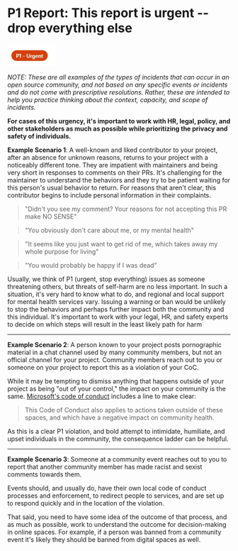 # P1 Report: This report is urgent -- drop everything else

![p1](../images/p1.jpeg)

*NOTE: These are all examples of the types of incidents that can occur in an open source community, and not based on any specific events or incidents and do not come with prescriptive resolutions. Rather, these are intended to help you practice thinking about the context, capacity, and scope of incidents.*

**For cases of this urgency, it's important to work with HR, legal, policy, and other stakeholders as much as possible while prioritizing the privacy and safety of individuals.**

**Example Scenario 1**: A well-known and liked contributor to your project, after an absence for unknown reasons, returns to your project with a noticeably different tone. They are impatient with maintainers and being very short in responses to comments on their PRs. It's challenging for the maintainer to understand the behaviors and they try to be patient waiting for this person's usual behavior to return. For reasons that aren't clear, this contributor begins to include personal information in their complaints.

> "Didn't you see my comment? Your reasons for not accepting this PR make NO SENSE"

> "You obviously don't care about me, or my mental health"

> "It seems like you just want to get rid of me, which takes away my whole purpose for living"

> "You would probably be happy if I was dead"

Usually, we think of P1 (urgent, stop everything) issues as someone threatening others, but threats of self-harm are no less important. In such a situation, it's very hard to know what to do, and regional and local support for mental health services vary. Issuing a warning or ban would be unlikely to stop the behaviors and perhaps further impact both the community and this individual. It's important to work with your legal, HR, and safety experts to decide on which steps will result in the least likely path for harm  

--- 

**Example Scenario 2**: A person known to your project posts pornographic material in a chat channel used by many community members, but not an official channel for your project. Community members reach out to you or someone on your project to report this as a violation of your CoC.

While it may be tempting to dismiss anything that happens outside of your project as being "out of your control," the impact on your community is the same. [Microsoft's code of conduct](https://opensource.microsoft.com/codeofconduct/) includes a line to make clear:

> This Code of Conduct also applies to actions taken outside of these spaces, and which have a negative impact on community health.

As this is a clear P1 violation, and bold attempt to intimidate, humiliate, and upset individuals in the community, the consequence ladder can be helpful.

---

**Example Scenario 3**: Someone at a community event reaches out to you to report that another community member has made racist and sexist comments towards them.

Events should, and usually do, have their own local code of conduct processes and enforcement, to redirect people to services, and are set up to respond quickly and in the location of the violation. 

That said, you need to have some idea of the outcome of that process, and as much as possible, work to understand the outcome for decision-making in online spaces. For example, if a person was banned from a community event it's likely they should be banned from digital spaces as well.

